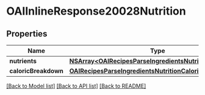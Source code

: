 # OAIInlineResponse20028Nutrition

## Properties
Name | Type | Description | Notes
------------ | ------------- | ------------- | -------------
**nutrients** | [**NSArray&lt;OAIRecipesParseIngredientsNutritionNutrients&gt;***](OAIRecipesParseIngredientsNutritionNutrients.md) |  | 
**caloricBreakdown** | [**OAIRecipesParseIngredientsNutritionCaloricBreakdown***](OAIRecipesParseIngredientsNutritionCaloricBreakdown.md) |  | 

[[Back to Model list]](../README.md#documentation-for-models) [[Back to API list]](../README.md#documentation-for-api-endpoints) [[Back to README]](../README.md)



